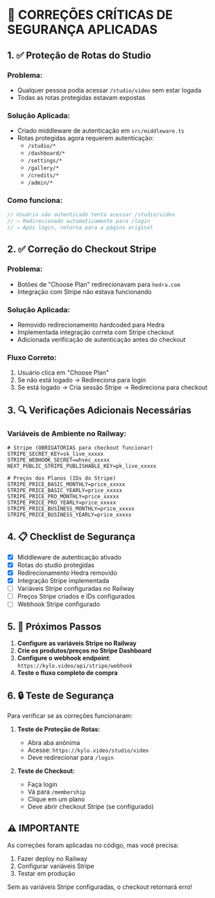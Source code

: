 # 🚨 CORREÇÕES CRÍTICAS DE SEGURANÇA APLICADAS

## 1. ✅ Proteção de Rotas do Studio

### Problema:
- Qualquer pessoa podia acessar `/studio/video` sem estar logada
- Todas as rotas protegidas estavam expostas

### Solução Aplicada:
- Criado middleware de autenticação em `src/middleware.ts`
- Rotas protegidas agora requerem autenticação:
  - `/studio/*`
  - `/dashboard/*`
  - `/settings/*`
  - `/gallery/*`
  - `/credits/*`
  - `/admin/*`

### Como funciona:
```typescript
// Usuário não autenticado tenta acessar /studio/video
// → Redirecionado automaticamente para /login
// → Após login, retorna para a página original
```

## 2. ✅ Correção do Checkout Stripe

### Problema:
- Botões de "Choose Plan" redirecionavam para `hedra.com`
- Integração com Stripe não estava funcionando

### Solução Aplicada:
- Removido redirecionamento hardcoded para Hedra
- Implementada integração correta com Stripe checkout
- Adicionada verificação de autenticação antes do checkout

### Fluxo Correto:
1. Usuário clica em "Choose Plan"
2. Se não está logado → Redireciona para login
3. Se está logado → Cria sessão Stripe → Redireciona para checkout

## 3. 🔍 Verificações Adicionais Necessárias

### Variáveis de Ambiente no Railway:
```env
# Stripe (OBRIGATÓRIAS para checkout funcionar)
STRIPE_SECRET_KEY=sk_live_xxxxx
STRIPE_WEBHOOK_SECRET=whsec_xxxxx
NEXT_PUBLIC_STRIPE_PUBLISHABLE_KEY=pk_live_xxxxx

# Preços dos Planos (IDs do Stripe)
STRIPE_PRICE_BASIC_MONTHLY=price_xxxxx
STRIPE_PRICE_BASIC_YEARLY=price_xxxxx
STRIPE_PRICE_PRO_MONTHLY=price_xxxxx
STRIPE_PRICE_PRO_YEARLY=price_xxxxx
STRIPE_PRICE_BUSINESS_MONTHLY=price_xxxxx
STRIPE_PRICE_BUSINESS_YEARLY=price_xxxxx
```

## 4. 📋 Checklist de Segurança

- [x] Middleware de autenticação ativado
- [x] Rotas do studio protegidas
- [x] Redirecionamento Hedra removido
- [x] Integração Stripe implementada
- [ ] Variáveis Stripe configuradas no Railway
- [ ] Preços Stripe criados e IDs configurados
- [ ] Webhook Stripe configurado

## 5. 🚀 Próximos Passos

1. **Configure as variáveis Stripe no Railway**
2. **Crie os produtos/preços no Stripe Dashboard**
3. **Configure o webhook endpoint**: `https://kylo.video/api/stripe/webhook`
4. **Teste o fluxo completo de compra**

## 6. 🔒 Teste de Segurança

Para verificar se as correções funcionaram:

1. **Teste de Proteção de Rotas:**
   - Abra aba anônima
   - Acesse: `https://kylo.video/studio/video`
   - Deve redirecionar para `/login`

2. **Teste de Checkout:**
   - Faça login
   - Vá para `/membership`
   - Clique em um plano
   - Deve abrir checkout Stripe (se configurado)

## ⚠️ IMPORTANTE

As correções foram aplicadas no código, mas você precisa:
1. Fazer deploy no Railway
2. Configurar variáveis Stripe
3. Testar em produção

Sem as variáveis Stripe configuradas, o checkout retornará erro!